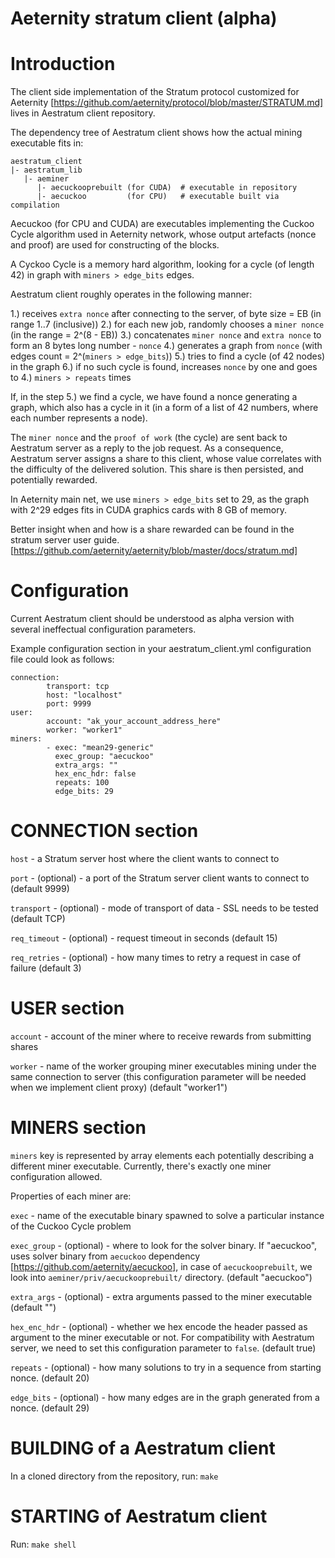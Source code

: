 Aeternity stratum client (alpha)
==========

Introduction
==========

The client side implementation of the Stratum protocol customized for Aeternity [https://github.com/aeternity/protocol/blob/master/STRATUM.md] lives in Aestratum client repository.

The dependency tree of Aestratum client shows how the actual mining executable fits in:

```
aestratum_client
|- aestratum_lib
   |- aeminer
      |- aecuckooprebuilt (for CUDA)  # executable in repository
      |- aecuckoo         (for CPU)   # executable built via compilation
```

Aecuckoo (for CPU and CUDA) are executables implementing the Cuckoo Cycle algorithm used in Aeternity network, whose output artefacts (nonce and proof) are used for constructing of the blocks.

A Cyckoo Cycle is a memory hard algorithm, looking for a cycle (of length 42) in graph with `miners > edge_bits` edges.

Aestratum client roughly operates in the following manner:

1.) receives `extra nonce` after connecting to the server, of byte size = EB (in range 1..7 (inclusive))
2.) for each new job, randomly chooses a `miner nonce` (in the range = 2^(8 - EB))
3.) concatenates `miner nonce` and `extra nonce` to form an 8 bytes long number - `nonce`
4.) generates a graph from `nonce` (with edges count =  2^(`miners > edge_bits`))
5.) tries to find a cycle (of 42 nodes) in the graph
6.) if no such cycle is found, increases `nonce` by one and goes to 4.) `miners > repeats` times

If, in the step 5.) we find a cycle, we have found a nonce generating a graph, which also has a cycle in it (in a form of a list of 42 numbers, where each number represents a node).

The `miner nonce` and the `proof of work` (the cycle) are sent back to Aestratum server as a reply to the job request.
As a consequence, Aestratum server assigns a share to this client, whose value correlates with the difficulty of the delivered solution.
This share is then persisted, and potentially rewarded.

In Aeternity main net, we use `miners > edge_bits` set to 29, as the graph with 2^29 edges fits in CUDA graphics cards with 8 GB of memory.


Better insight when and how is a share rewarded can be found in the stratum server user guide. [https://github.com/aeternity/aeternity/blob/master/docs/stratum.md]


Configuration
==========

Current Aestratum client should be understood as alpha version with several ineffectual configuration parameters.

Example configuration section in your aestratum_client.yml configuration file could look as follows:

```
connection:
        transport: tcp
        host: "localhost"
        port: 9999
user:
        account: "ak_your_account_address_here"
        worker: "worker1"
miners:
        - exec: "mean29-generic"
          exec_group: "aecuckoo"
          extra_args: ""
          hex_enc_hdr: false
          repeats: 100
          edge_bits: 29
```


CONNECTION section
==========

`host` - a Stratum server host where the client wants to connect to

`port` - (optional) - a port of the Stratum server client wants to connect to
(default 9999)

`transport` - (optional) - mode of transport of data - SSL needs to be tested
(default TCP)

`req_timeout` - (optional) - request timeout in seconds
(default 15)

`req_retries` - (optional) - how many times to retry a request in case of failure
(default 3)


USER section
==========

`account` - account of the miner where to receive rewards from submitting shares

`worker` - name of the worker grouping miner executables mining under the same connection to server
(this configuration parameter will be needed when we implement client proxy)
(default "worker1")


MINERS section
==========

`miners` key is represented by array elements each potentially describing a different miner executable. Currently, there's exactly one miner configuration allowed.

Properties of each miner are:

`exec` - name of the executable binary spawned to solve a particular instance of the Cuckoo Cycle problem

`exec_group` - (optional) - where to look for the solver binary. If "aecuckoo", uses solver binary from `aecuckoo` dependency [https://github.com/aeternity/aecuckoo], in case of `aecuckooprebuilt`, we look into `aeminer/priv/aecuckooprebuilt/` directory.
(default "aecuckoo")

`extra_args` - (optional) - extra arguments passed to the miner executable
(default "")

`hex_enc_hdr` - (optional) - whether we hex encode the header passed as argument to the miner executable or not. For compatibility with Aestratum server, we need to set this configuration parameter to `false`.
(default true)

`repeats` - (optional) - how many solutions to try in a sequence from starting nonce.
(default 20)

`edge_bits` - (optional) - how many edges are in the graph generated from a nonce.
(default 29)



BUILDING of a Aestratum client
==========

In a cloned directory from the repository, run: `make`

STARTING of Aestratum client
==========

Run: `make shell`
